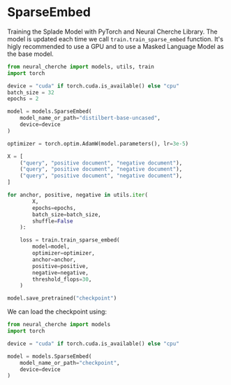 # SparseEmbed

Training the Splade Model with PyTorch and Neural Cherche Library. The model is updated
each time we call `train.train_sparse_embed` function. It's higly recommended to use a GPU
and to use a Masked Language Model as the base model.

```python
from neural_cherche import models, utils, train
import torch

device = "cuda" if torch.cuda.is_available() else "cpu"
batch_size = 32
epochs = 2

model = models.SparseEmbed(
    model_name_or_path="distilbert-base-uncased",
    device=device
)

optimizer = torch.optim.AdamW(model.parameters(), lr=3e-5)

X = [
    ("query", "positive document", "negative document"),
    ("query", "positive document", "negative document"),
    ("query", "positive document", "negative document"),
]

for anchor, positive, negative in utils.iter(
        X,
        epochs=epochs,
        batch_size=batch_size,
        shuffle=False
    ):

    loss = train.train_sparse_embed(
        model=model,
        optimizer=optimizer,
        anchor=anchor,
        positive=positive,
        negative=negative,
        threshold_flops=30,
    )

model.save_pretrained("checkpoint")
```

We can load the checkpoint using:

```python
from neural_cherche import models
import torch

device = "cuda" if torch.cuda.is_available() else "cpu"

model = models.SparseEmbed(
    model_name_or_path="checkpoint",
    device=device
)
```